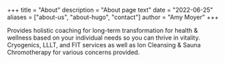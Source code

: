 +++
title = "About"
description = "About page text"
date = "2022-06-25"
aliases = ["about-us", "about-hugo", "contact"]
author = "Amy Moyer"
+++

Provides holistic coaching for long-term transformation for health & wellness based on your individual needs so you can thrive in vitality. Cryogenics, LLLT, and FIT services as well as Ion Cleansing & Sauna Chromotherapy for various concerns provided.


